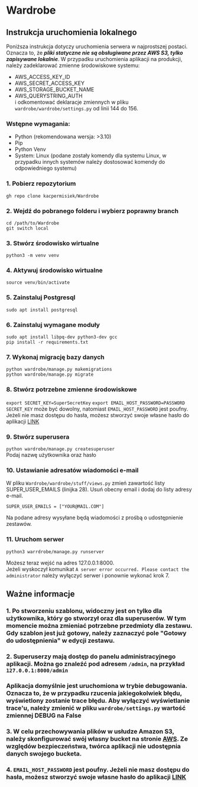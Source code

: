 # Wardrobe
 
## Instrukcja uruchomienia lokalnego

Poniższa instrukcja dotyczy uruchomienia serwera w najprostszej postaci. Oznacza to, że ***pliki statyczne nie są obsługiwane przez AWS S3, tylko zapisywane lokalnie***. W przypadku uruchomienia aplikacji na produkcji, należy zadeklarować zmienne środowiskowe systemu:
* AWS_ACCESS_KEY_ID
* AWS_SECRET_ACCESS_KEY
* AWS_STORAGE_BUCKET_NAME
* AWS_QUERYSTRING_AUTH  
i odkomentować deklaracje zmiennych w pliku `wardrobe/wardrobe/settings.py` od linii 144 do 156.

### Wstępne wymagania:
* Python (rekomendowana wersja: >3.10)
* Pip
* Python Venv
* System: Linux (podane zostały komendy dla systemu Linux, w przypadku innych systemów należy dostosować komendy do odpowiedniego systemu)

### 1. Pobierz repozytorium
```gh repo clone kacpermisiek/Wardrobe```

### 2. Wejdź do pobranego folderu i wybierz poprawny branch
```cd /path/to/Wardrobe```  
```git switch local```

### 3. Stwórz środowisko wirtualne
```python3 -m venv venv```  

### 4. Aktywuj środowisko wirtualne
```source venv/bin/activate```

### 5. Zainstaluj Postgresql
```sudo apt install postgresql ```

### 6. Zainstaluj wymagane moduły
```sudo apt install libpq-dev python3-dev gcc```  
```pip install -r requirements.txt```

### 7. Wykonaj migrację bazy danych
```python wardrobe/manage.py makemigrations```  
```python wardrobe/manage.py migrate```

### 8. Stwórz potrzebne zmienne środowiskowe
```export SECRET_KEY=SuperSecretKey```
```export EMAIL_HOST_PASSWORD=PASSWORD```
`SECRET_KEY` może być dowolny, natomiast `EMAIL_HOST_PASSWORD` jest poufny. Jeżeli nie masz dostępu do hasła, możesz stworzyć swoje własne hasło do aplikacji [LINK](https://support.google.com/accounts/answer/185833?hl=pl)

### 9. Stwórz superusera
```python wardrobe/manage.py createsuperuser```  
Podaj nazwę użytkownika oraz hasło

### 10. Ustawianie adresatów wiadomości e-mail  
W pliku `Wardrobe/wardrobe/stuff/views.py` zmień zawartość listy SUPER_USER_EMAILS (linijka 28). Usuń obecny email i dodaj do listy adresy e-mail. 

```SUPER_USER_EMAILS = ["YOUR@MAIL.COM"] ```  

Na podane adresy wysyłane będą wiadomości z prośbą o udostępnienie zestawów.


### 11. Uruchom serwer
```python3 warrdrobe/manage.py runserver```

Możesz teraz wejść na adres 127.0.0.1:8000.  
Jeżeli wyskoczył komunikat `A server error occurred. Please contact the administrator` należy wyłączyć serwer i ponownie wykonać krok 7.


## Ważne informacje
### 1. Po stworzeniu szablonu, widoczny jest on tylko dla użytkownika, który go stworzył oraz dla superuserów. W tym momencie można zmieniać potrzebne przedmioty dla zestawu. Gdy szablon jest już gotowy, należy zaznaczyć pole "Gotowy do udostępnienia" w edycji zestawu.

### 2. Superuserzy mają dostęp do panelu administracyjnego aplikacji. Można go znaleźć pod adresem `/admin`, na przykład `127.0.0.1:8000/admin`

### Aplikacja domyślnie jest uruchomiona w trybie debugowania. Oznacza to, że w przypadku rzucenia jakiegokolwiek błędu, wyświetlony zostanie trace błędu. Aby wyłączyć wyświetlanie trace'u, należy zmienić w pliku `wardrobe/settings.py` wartość zmiennej DEBUG na False

### 3. W celu przechowywania plików w usłudze Amazon S3, należy skonfigurować swój własny bucket na stronie [AWS](https://aws.amazon.com/pm/serv-s3/?trk=518a7bef-5b4f-4462-ad55-80e5c177f12b&sc_channel=ps&ef_id=Cj0KCQjwz6ShBhCMARIsAH9A0qXEBriQ2zlsmv5QCdetZ9IL1GmrjWmXst6Ph0NWIwbTt-qKPQNbNngaAjSPEALw_wcB:G:s&s_kwcid=AL!4422!3!645186213484!e!!g!!amazon%20s3!19579892800!143689755565). Ze względów bezpieczeństwa, twórca aplikacji nie udostępnia danych swojego bucketa.

### 4. `EMAIL_HOST_PASSWORD` jest poufny. Jeżeli nie masz dostępu do hasła, możesz stworzyć swoje własne hasło do aplikacji [LINK](https://support.google.com/accounts/answer/185833?hl=pl)
